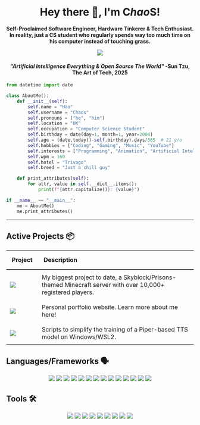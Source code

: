 <h1 align="center">Hey there 👋, I'm <b>C<i>hao</i>S</b>!</h1>

<h4 align="center" style="margin: 0;">Self-Proclaimed Software Engineer, Hardware Tinkerer & Tech Enthusiast.</h4>
<h4 align="center" style="margin: 0;">In reality, just a CS student who regularly spends way too much time on his computer instead of touching grass.</h4>

<p align="center" href="https://chaosiris.com/"><img src="https://count.getloli.com/@civiews?name=civiews&theme=nixietube-1&padding=7&offset=0&align=top&scale=1&pixelated=1&darkmode=auto" style="max-width: 100%;"></p>

<h4 align="center"><i>"Artificial Intelligence Everything & Open Source The World"</i> -Sun Tzu, The Art of Tech, 2025</h4>

```python
from datetime import date

class AboutMe():
    def __init__(self):
        self.name = "Hao"
        self.username = "Chaos"
        self.pronouns = ("he", "him")
        self.location = "UK"
        self.occupation = "Computer Science Student"
        self.birthday = date(day=1, month=1, year=2004)
        self.age = (date.today()-self.birthday).days/365  # 21 y/o
        self.hobbies = ["Coding", "Gaming", "Music", "YouTube"]
        self.interests = ["Programming", "Animation", "Artificial Intelligence", "Open Source"]
        self.wpm = 160
        self.hotel = "Trivago"
        self.breed = "Just a chill guy"

    def print_attributes(self):
        for attr, value in self.__dict__.items():
            print(f"{attr.capitalize()}: {value}")

if __name__ == "__main__":
    me = AboutMe()
    me.print_attributes()
```
<hr>

## Active Projects 📦
<table style="border-collapse: collapse; width: 100%; text-align: left;">
  <thead>
    <tr>
      <th style="padding: 15px; border-bottom: 2px solid #333;"><b>Project</b></th>
      <th style="padding: 15px; border-bottom: 2px solid #333;"><b>Description</b></th>
    </tr>
  </thead>
  <tbody>
    <tr>
      <td style="padding: 10px; vertical-align: middle;">
        <a href="https://vortexnetwork.net/">
          <img src="https://img.shields.io/badge/-VORTEXNETWORK-887BFA?style=for-the-badge">
        </a>
      </td>
      <td style="padding: 10px; vertical-align: middle;">
        My biggest project to date, a Skyblock/Prisons-themed Minecraft server with over 10,000+ registered players.
      </td>
    </tr>
    <tr>
      <td style="padding: 10px; vertical-align: middle;">
        <a href="https://chaosiris.com/">
          <img src="https://img.shields.io/badge/-CHAOSIRIS.COM-0066FF?style=for-the-badge">
        </a>
      </td>
      <td style="padding: 10px; vertical-align: middle;">
        Personal portfolio website. Learn more about me here!
      </td>
    </tr>
    <tr>
      <td style="padding: 10px; vertical-align: middle;">
        <a href="https://github.com/chaosiris/PipeZ/">
          <img src="https://img.shields.io/badge/-PIPEZ-D02670?style=for-the-badge">
        </a>
      </td>
      <td style="padding: 10px; vertical-align: middle;">
        Scripts to simplify the training of a Piper-based TTS model on Windows/WSL2. 
      </td>
    </tr>
  </tbody>
</table>



## Languages/Frameworks 🗣
<p align="center">
<a href="https://www.java.com/" rel="nofollow"><img src="https://img.shields.io/badge/-Java-333333?style=for-the-badge&amp;logo=openjdk&amp;logoColor=white&amp;labelColor=ED8B00" style="max-width: 100%;"></a>
<a href="https://kotlinlang.org/" rel="nofollow"><img src="https://img.shields.io/badge/-Kotlin-333333?style=for-the-badge&amp;logo=kotlin&amp;logoColor=white&amp;labelColor=7F52FF" style="max-width: 100%;"></a>
<a href="https://www.python.org/" rel="nofollow"><img src="https://img.shields.io/badge/-Python-333333?style=for-the-badge&amp;logo=python&amp;logoColor=white&amp;labelColor=3776AB" style="max-width: 100%;"></a>
<a href="https://pytorch.org/" rel="nofollow"><img src="https://img.shields.io/badge/-PyTorch-333333?style=for-the-badge&amp;logo=pytorch&amp;logoColor=white&amp;labelColor=EE4C2C" style="max-width: 100%;"></a>
<a href="https://www.typescriptlang.org/" rel="nofollow"><img src="https://img.shields.io/badge/-TypeScript-333333?style=for-the-badge&amp;logo=typescript&amp;logoColor=white&amp;labelColor=3178C6" style="max-width: 100%;"></a>
<a href="https://nodejs.org/" rel="nofollow"><img src="https://img.shields.io/badge/-Node.js-333333?style=for-the-badge&amp;logo=nodedotjs&amp;logoColor=white&amp;labelColor=5FA04E" style="max-width: 100%;"></a>
<a href="https://reactjs.org/" rel="nofollow"><img src="https://img.shields.io/badge/-React-333333?style=for-the-badge&amp;logo=react&amp;logoColor=white&amp;labelColor=61DAFB" style="max-width: 100%;"></a>
<a href="https://spring.io/projects/spring-boot" rel="nofollow"><img src="https://img.shields.io/badge/-Spring_Boot-333333?style=for-the-badge&amp;logo=springboot&amp;logoColor=white&amp;labelColor=5FA04E" style="max-width: 100%;"></a>
<a href="https://developer.mozilla.org/en-US/docs/Web" rel="nofollow"><img src="https://img.shields.io/badge/-HTML_CSS_JS-333333?style=for-the-badge&amp;logo=html5&amp;logoColor=white&amp;labelColor=DD3A0A" style="max-width: 100%;"></a>
<a href="https://rubyonrails.org/" rel="nofollow"><img src="https://img.shields.io/badge/-Ruby_&_Rails-333333?style=for-the-badge&amp;logo=ruby&amp;logoColor=white&amp;labelColor=CC342D" style="max-width: 100%;"></a>
<a href="https://www.lua.org/" rel="nofollow"><img src="https://img.shields.io/badge/-Lua-333333?style=for-the-badge&amp;logo=lua&amp;logoColor=white&amp;labelColor=2C2D72" style="max-width: 100%;"></a>
<a href="https://en.cppreference.com/w/c" rel="nofollow"><img src="https://img.shields.io/badge/-C_Lang-333333?style=for-the-badge&amp;logo=c&amp;logoColor=white&amp;labelColor=A8B9CC" style="max-width: 100%;"></a>
<a href="https://en.cppreference.com/w/cpp" rel="nofollow"><img src="https://img.shields.io/badge/-C++-333333?style=for-the-badge&amp;logo=cplusplus&amp;logoColor=white&amp;labelColor=00599C" style="max-width: 100%;"></a>
<a href="https://www.postgresql.org/" rel="nofollow"><img src="https://img.shields.io/badge/-PostgreSQL-333333?style=for-the-badge&amp;logo=postgresql&amp;logoColor=white&amp;labelColor=4169E1" style="max-width: 100%;"></a>
</p>

## Tools 🛠️
<p align="center">
<a href="https://vscodium.com/" rel="nofollow"><img src="https://img.shields.io/badge/-VS_Codium-333333?style=for-the-badge&amp;logo=vscodium&amp;logoColor=white&amp;labelColor=2F80ED" style="max-width: 100%;"></a>
<a href="https://www.jetbrains.com/idea/" rel="nofollow"><img src="https://img.shields.io/badge/-IntelliJ_IDEA-333333?style=for-the-badge&amp;logo=intellijidea&amp;logoColor=white&amp;labelColor=000000" style="max-width: 100%;"></a>
<a href="https://git-scm.com/" rel="nofollow"><img src="https://img.shields.io/badge/-Git-333333?style=for-the-badge&amp;logo=git&amp;logoColor=white&amp;labelColor=F05032" style="max-width: 100%;"></a>
<a href="https://github.com/" rel="nofollow"><img src="https://img.shields.io/badge/-GitHub/GitLab-333333?style=for-the-badge&amp;logo=github&amp;logoColor=white&amp;labelColor=181717" style="max-width: 100%;"></a>
<a href="https://www.atlassian.com/software/jira" rel="nofollow"><img src="https://img.shields.io/badge/-Jira-333333?style=for-the-badge&amp;logo=jira&amp;logoColor=white&amp;labelColor=0052CC" style="max-width: 100%;"></a>
<a href="https://nodered.org/" rel="nofollow"><img src="https://img.shields.io/badge/-NodeRED-333333?style=for-the-badge&amp;logo=nodered&amp;logoColor=white&amp;labelColor=8F0000" style="max-width: 100%;"></a>
<a href="https://www.influxdata.com/" rel="nofollow"><img src="https://img.shields.io/badge/-InfluxDB-333333?style=for-the-badge&amp;logo=influxdb&amp;logoColor=white&amp;labelColor=22ADF6" style="max-width: 100%;"></a>
<a href="https://ubuntu.com/" rel="nofollow"><img src="https://img.shields.io/badge/-Ubuntu/Debian/Arch/Kali-333333?style=for-the-badge&amp;logo=linux&amp;logoColor=white&amp;labelColor=FCC624" style="max-width: 100%;"></a>
<a href="https://www.zsh.org/" rel="nofollow"><img src="https://img.shields.io/badge/-ZSH-333333?style=for-the-badge&amp;logo=zsh&amp;logoColor=white&amp;labelColor=F15A24" style="max-width: 100%;"></a>
</p>
